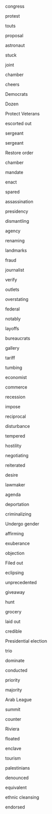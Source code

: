 congress

protest

touts

proposal

astronaut

stuck

joint

chamber

cheers

Democrats

Dozen

Protect Veterans

escorted out

sergeant

sergeant

Restore order 

chamber

mandate

enact

spared

assassination

presidency

dismantling

agency

renaming

landmarks

fraud

journalist

verify

outlets

overstating

federal

notably

layoffs

bureaucrats

gallery

tariff

tumbing

economist

commerce

recession

impose

reciprocal

disturbance

tempered

hostility

negotiating

reiterated

desire

lawmaker

agenda

deportation

criminalizing

Undergo gender

affirming

exuberance

objection

Filed out 

eclipsing

unprecedented

giveaway

hunt

grocery

laid out 

credible

Presidential election

trio

dominate

conducted

priority

majority

Arab League

summit

counter

Riviera

floated

enclave

tourism

palestinians

denounced

equivalent

ethnic cleansing

endorsed

